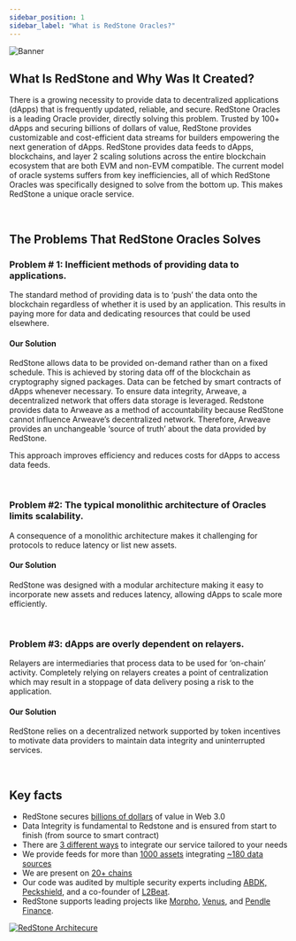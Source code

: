 ```yaml
---
sidebar_position: 1
sidebar_label: "What is RedStone Oracles?"
---
```


![Banner](/img/redstone-banner.png)


## What Is RedStone and Why Was It Created?

There is a growing necessity to provide data to decentralized applications (dApps) that is frequently updated, reliable, and secure. RedStone Oracles is a leading Oracle provider, directly solving this problem. Trusted by 100+ dApps and securing billions of dollars of value, RedStone provides customizable and cost-efficient data streams for builders empowering the next generation of dApps. RedStone provides data feeds to dApps, blockchains, and layer 2 scaling solutions across the entire blockchain ecosystem that are both EVM and non-EVM compatible. The current model of oracle systems suffers from key inefficiencies, all of which RedStone Oracles was specifically designed to solve from the bottom up. This makes RedStone a unique oracle service.

<br />

## The Problems That RedStone Oracles Solves 

### Problem # 1: Inefficient methods of providing data to applications. 

The standard method of providing data is to ‘push’ the data onto the blockchain regardless of whether it is used by an application. This results in paying more for data and dedicating resources that could be used elsewhere. 

#### Our Solution

RedStone allows data to be provided on-demand rather than on a fixed schedule. This is achieved by storing data off of the blockchain as cryptography signed packages. Data can be fetched by smart contracts of dApps whenever necessary. To ensure data integrity, Arweave, a decentralized network that offers data storage is leveraged. Redstone provides data to Arweave as a method of accountability because RedStone cannot influence Arweave’s decentralized network. Therefore, Arweave provides an unchangeable ‘source of truth’ about the data provided by RedStone.

This approach improves efficiency and reduces costs for dApps to access data feeds. 

<br />

### Problem #2: The typical monolithic architecture of Oracles limits scalability.

A consequence of a monolithic architecture makes it challenging for protocols to reduce latency or list new assets.

#### Our Solution

RedStone was designed with a modular architecture making it easy to incorporate new assets and reduces latency, allowing dApps to scale more efficiently.

<br />

### Problem #3: dApps are overly dependent on relayers.

Relayers are intermediaries that process data to be used for ‘on-chain’ activity. Completely relying on relayers creates a point of centralization which may result in a stoppage of data delivery posing a risk to the application.

#### Our Solution

RedStone relies on a decentralized network supported by token incentives to motivate data providers to maintain data integrity and uninterrupted services. 

<br />

## Key facts

- RedStone secures [billions of dollars](https://defillama.com/oracles/RedStone?borrowed=true&doublecounted=true) of value in Web 3.0
- Data Integrity is fundamental to Redstone and is ensured from start to finish (from source to smart contract)
- There are [3 different ways](https://docs.redstone.finance/docs/smart-contract-devs/how-it-works#3-ways-to-integrate) to integrate our service tailored to your needs
- We provide feeds for more than [1000 assets](https://app.redstone.finance/#/app/tokens) integrating [~180 data sources](https://app.redstone.finance/#/app/sources)
- We are present on [20+ chains](https://showroom.redstone.finance/)
- Our code was audited by multiple security experts including [ABDK,](https://abdk.consulting/) [Peckshield](https://peckshield.com/), and a co-founder of [L2Beat](https://pl.linkedin.com/company/l2beat#:~:text=Join%20Piotr%20Szlachciak%20Cofounder%20%26%20CEO,insights%20shaping%20the%20%23DeFi%20landscape!).
- RedStone supports leading projects like [Morpho](https://morpho.org/), [Venus](https://venus.io/), and [Pendle Finance](https://www.pendle.finance/).



<a href="https://raw.githubusercontent.com/redstone-finance/redstone-docs/main/static/img/redstone-architecture-simple.png">
  <img alt="RedStone Architecure" src="/img/redstone-architecture-simple.png" target="_blank"/>
</a>

<!-- ## Building blocks

The RedStone ecosystem could be divided into 3 main areas:

- **Data provision** is responsible for fetching the data from external sources, transforming it into a common format, signing it, and broadcasting the collected information.
  - Implemented as → [RedStone Oracle Node](https://github.com/redstone-finance/redstone-oracles-monorepo/tree/main/packages/oracle-node)

- **Data access** is responsible for serving data to end users by various means, such as a web portal, an HTTP API, on-chain feeds, or third-party applications.

  - Web portal → [RedStone App](https://github.com/redstone-finance/redstone-app)
  - HTTP API → [RedStone Api](https://github.com/redstone-finance/redstone-api)
  - EVM connector → [RedStone EVM connector](https://github.com/redstone-finance/redstone-oracles-monorepo/tree/main/packages/evm-connector)

- **Data integrity** is responsible for enforcing high quality of data by incentivizing providers with tokens for keeping their service and punishing them for outages and misrepresented data.
  - Concept → [Argue protocol](https://github.com/redstone-finance/redstone-oracles-monorepo/blob/main/packages/oracle-node/docs/DISPUTE_RESOLUTION.md)
  - Implementation → [RedStone eth contracts](https://github.com/redstone-finance/redstone-oracles-monorepo/tree/main/packages/eth-contracts) -->

